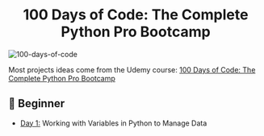 <h1 align="center">100 Days of Code: The Complete Python Pro Bootcamp
</h1>

![100-days-of-code]()

Most projects ideas come from the Udemy course: [100 Days of Code: The Complete Python Pro Bootcamp](https://www.udemy.com/course/100-days-of-code/)


## 🔰 Beginner 
- [Day 1:](https://github.com/haiminhnguyenn/100-days-of-python/tree/main/Day%201) Working with Variables in Python to Manage Data
